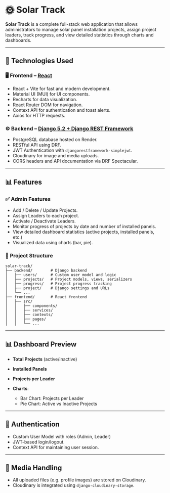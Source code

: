 # 🌞 Solar Track

**Solar Track** is a complete full-stack web application that allows administrators to manage solar panel installation projects, assign project leaders, track progress, and view detailed statistics through charts and dashboards.

---

## 🧰 Technologies Used

### 🖥️ Frontend – [React](https://reactjs.org/)

* React + Vite for fast and modern development.
* Material UI (MUI) for UI components.
* Recharts for data visualization.
* React Router DOM for navigation.
* Context API for authentication and toast alerts.
* Axios for HTTP requests.

### ⚙️ Backend – [Django 5.2 + Django REST Framework](https://www.djangoproject.com/)

* PostgreSQL database hosted on Render.
* RESTful API using DRF.
* JWT Authentication with `djangorestframework-simplejwt`.
* Cloudinary for image and media uploads.
* CORS headers and API documentation via DRF Spectacular.

---

## 📊 Features

### ✅ Admin Features

* Add / Delete / Update Projects.
* Assign Leaders to each project.
* Activate / Deactivate Leaders.
* Monitor progress of projects by date and number of installed panels.
* View detailed dashboard statistics (active projects, installed panels, etc.)
* Visualized data using charts (bar, pie).

### 📁 Project Structure

```
solar-track/
├── backend/        # Django backend
│   ├── users/      # Custom user model and logic
│   ├── projects/   # Project models, views, serializers
│   ├── progress/   # Project progress tracking
│   ├── project/    # Django settings and URLs
│   └── ...
├── frontend/       # React frontend
│   ├── src/
│   │   ├── components/
│   │   ├── services/
│   │   ├── contexts/
│   │   ├── pages/
│   │   └── ...
```

---



## 📊 Dashboard Preview

* **Total Projects** (active/inactive)
* **Installed Panels**
* **Projects per Leader**
* **Charts**:

  * Bar Chart: Projects per Leader
  * Pie Chart: Active vs Inactive Projects

---

## 👤 Authentication

* Custom User Model with roles (Admin, Leader)
* JWT-based login/logout.
* Context API for maintaining user session.

---

## 📸 Media Handling

* All uploaded files (e.g. profile images) are stored on Cloudinary.
* Cloudinary is integrated using `django-cloudinary-storage`.

